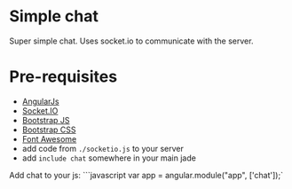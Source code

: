 # Simple chat
Super simple chat. Uses socket.io to communicate with the server.

# Pre-requisites
- [AngularJs](https://cdnjs.cloudflare.com/ajax/libs/angular.js/1.4.6/angular.min.js)
- [Socket.IO](https://cdnjs.cloudflare.com/ajax/libs/socket.io/1.3.7/socket.io.min.js)
- [Bootstrap JS](https://maxcdn.bootstrapcdn.com/bootstrap/3.3.5/js/bootstrap.min.js)
- [Bootstrap CSS](https://maxcdn.bootstrapcdn.com/bootstrap/3.3.5/css/bootstrap.min.css)
- [Font Awesome](https://maxcdn.bootstrapcdn.com/font-awesome/4.4.0/css/font-awesome.min.css)
- add code from `./socketio.js` to your server
- add `include chat` somewhere in your main jade 

Add chat to your js: ```javascript var app = angular.module("app", ['chat']);`
